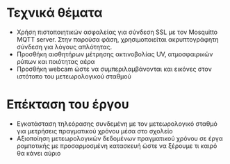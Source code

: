 # Τεχνικά θέματα

* Χρήση πιστοποιητικών ασφαλείας για σύνδεση SSL με τον Mosquitto MQTT server. Στην παρούσα φάση, χρησιμοποιείται ακρυπτογράφητη σύνδεση για λόγους απλότητας.
* Προσθήκη αισθητήρων μέτρησης ακτινοβολίας UV, ατμοσφαιρικών ρύπων και ποιότητας αέρα
* Προσθήκη webcam ώστε να συμπεριλαμβάνονται και εικόνες στον ιστότοπο του μετεωρολογικού σταθμού

# Επέκταση του έργου

* Εγκατάσταση τηλεόρασης συνδεμένη με τον μετεωρολογικό σταθμό για μετρήσεις πραγματικού χρόνου μέσα στο σχολείο
* Αξιοποίηση μετεωρολογικών δεδομένων πραγματικού χρόνου σε έργα ρομποτικής με προσαρμοσμένη κατασκευή ώστε να ξέρουμε τι καιρό θα κάνει αύριο

